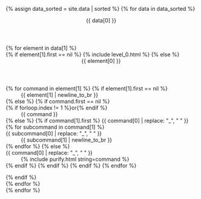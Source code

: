 ---
---
{% assign data_sorted = site.data | sorted %}
{% for data in data_sorted %}
<section class="{{ data[0] | slugify }}">
  <header>
    {{ data[0] }}
  </header>
{% for element in data[1] %}
  <article>
{% if element[1].first == nil %}
{% include level_0.html %}
{% else %}
    <header>
      {{ element[0] }}
    </header>
    <dl>
{% for command in element[1] %}
{% if element[1].first == nil %}
      <dt></dt>
      <dd>
        {{ element[1] | newline_to_br }}
      </dd>
{% else %}
{% if command.first == nil %}
      <dt>{% if forloop.index != 1 %}or{% endif %}</dt>
      <dd>{{ command }}</dd>
{% else %}
{% if command[1].first %}
      <span class="command_title">
        {{ command[0] | replace: "_", " " }}
      </span>
{% for subcommand in command[1] %}
      <dt>
        {{ subcommand[0] | replace: "_", " " }}
      </dt>
      <dd>
        {{ subcommand[1] | newline_to_br }}
      </dd>
{% endfor %}
{% else %}
      <dt>
        {{ command[0] | replace: "_", " " }}
      </dt>
      <dd>
        {% include purify.html string=command %}
      </dd>
{% endif %}
{% endif %}
{% endif %}
{% endfor %}
    </dl>
{% endif %}
  </article>
{% endfor %}
</section>
{% endfor %}
